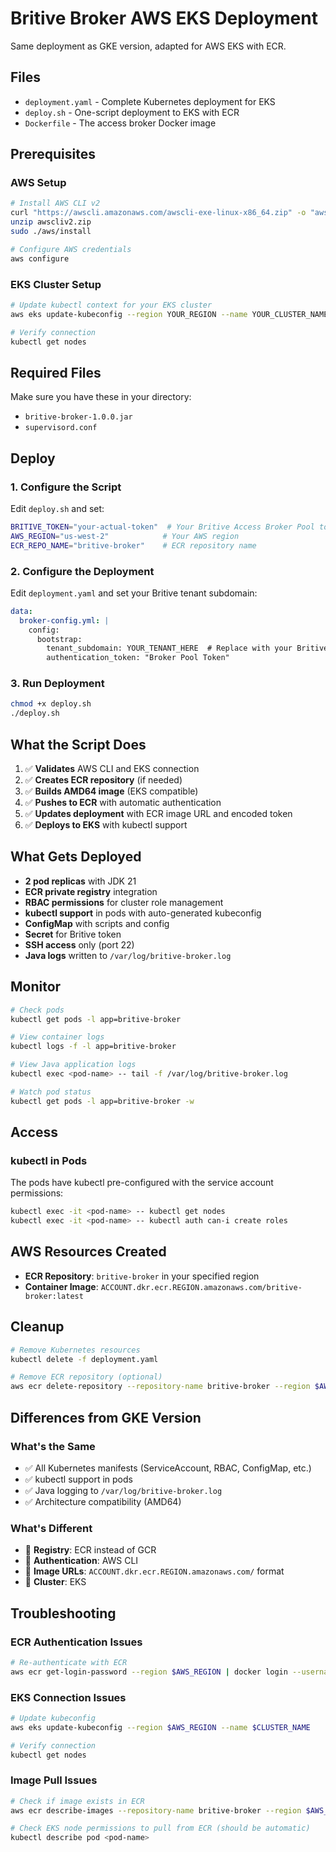 # Britive Broker AWS EKS Deployment

Same deployment as GKE version, adapted for AWS EKS with ECR.

## Files

- `deployment.yaml` - Complete Kubernetes deployment for EKS
- `deploy.sh` - One-script deployment to EKS with ECR
- `Dockerfile` - The access broker Docker image

## Prerequisites

### AWS Setup

```bash
# Install AWS CLI v2
curl "https://awscli.amazonaws.com/awscli-exe-linux-x86_64.zip" -o "awscliv2.zip"
unzip awscliv2.zip
sudo ./aws/install

# Configure AWS credentials
aws configure
```

### EKS Cluster Setup

```bash
# Update kubectl context for your EKS cluster
aws eks update-kubeconfig --region YOUR_REGION --name YOUR_CLUSTER_NAME

# Verify connection
kubectl get nodes
```

## Required Files

Make sure you have these in your directory:

- `britive-broker-1.0.0.jar`
- `supervisord.conf`

## Deploy

### 1. Configure the Script

Edit `deploy.sh` and set:

```bash
BRITIVE_TOKEN="your-actual-token"  # Your Britive Access Broker Pool token
AWS_REGION="us-west-2"            # Your AWS region
ECR_REPO_NAME="britive-broker"    # ECR repository name
```

### 2. Configure the Deployment

Edit `deployment.yaml` and set your Britive tenant subdomain:

```yaml
data:
  broker-config.yml: |
    config:
      bootstrap:
        tenant_subdomain: YOUR_TENANT_HERE  # Replace with your Britive tenant
        authentication_token: "Broker Pool Token"
```

### 3. Run Deployment

```bash
chmod +x deploy.sh
./deploy.sh
```

## What the Script Does

1. ✅ **Validates** AWS CLI and EKS connection
2. ✅ **Creates ECR repository** (if needed)
3. ✅ **Builds AMD64 image** (EKS compatible)
4. ✅ **Pushes to ECR** with automatic authentication
5. ✅ **Updates deployment** with ECR image URL and encoded token
6. ✅ **Deploys to EKS** with kubectl support

## What Gets Deployed

- **2 pod replicas** with JDK 21
- **ECR private registry** integration
- **RBAC permissions** for cluster role management
- **kubectl support** in pods with auto-generated kubeconfig
- **ConfigMap** with scripts and config
- **Secret** for Britive token
- **SSH access** only (port 22)
- **Java logs** written to `/var/log/britive-broker.log`

## Monitor

```bash
# Check pods
kubectl get pods -l app=britive-broker

# View container logs
kubectl logs -f -l app=britive-broker

# View Java application logs
kubectl exec <pod-name> -- tail -f /var/log/britive-broker.log

# Watch pod status
kubectl get pods -l app=britive-broker -w
```

## Access

### kubectl in Pods

The pods have kubectl pre-configured with the service account permissions:

  ```bash
  kubectl exec -it <pod-name> -- kubectl get nodes
  kubectl exec -it <pod-name> -- kubectl auth can-i create roles
  ```

## AWS Resources Created

- **ECR Repository**: `britive-broker` in your specified region
- **Container Image**: `ACCOUNT.dkr.ecr.REGION.amazonaws.com/britive-broker:latest`

## Cleanup

```bash
# Remove Kubernetes resources
kubectl delete -f deployment.yaml

# Remove ECR repository (optional)
aws ecr delete-repository --repository-name britive-broker --region $AWS_REGION --force
```

## Differences from GKE Version

### What's the Same

- ✅ All Kubernetes manifests (ServiceAccount, RBAC, ConfigMap, etc.)
- ✅ kubectl support in pods
- ✅ Java logging to `/var/log/britive-broker.log`
- ✅ Architecture compatibility (AMD64)

### What's Different

- 🔄 **Registry**: ECR instead of GCR
- 🔄 **Authentication**: AWS CLI
- 🔄 **Image URLs**: `ACCOUNT.dkr.ecr.REGION.amazonaws.com/` format
- 🔄 **Cluster**: EKS

## Troubleshooting

### ECR Authentication Issues

  ```bash
  # Re-authenticate with ECR
  aws ecr get-login-password --region $AWS_REGION | docker login --username AWS --password-stdin $AWS_ACCOUNT_ID.dkr.ecr.$AWS_REGION.amazonaws.com
  ```

### EKS Connection Issues

  ```bash
  # Update kubeconfig
  aws eks update-kubeconfig --region $AWS_REGION --name $CLUSTER_NAME

  # Verify connection
  kubectl get nodes
  ```

### Image Pull Issues

  ```bash
  # Check if image exists in ECR
  aws ecr describe-images --repository-name britive-broker --region $AWS_REGION

  # Check EKS node permissions to pull from ECR (should be automatic)
  kubectl describe pod <pod-name>
  ```
  